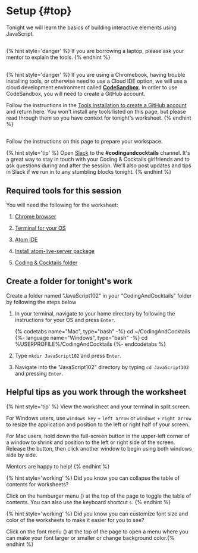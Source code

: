 # Setup {#top}
Tonight we will learn the basics of building interactive elements using JavaScript.

<!-- trick markdown to give me a little space between these two sections of text -->
## 
{% hint style='danger' %}
If you are borrowing a laptop, please ask your mentor to explain the tools.
{% endhint %}

<!-- trick markdown to give me a little space between these two sections of text -->
## 
{% hint style='danger' %}
If you are using a Chromebook, having trouble installing tools, or otherwise need to use a Cloud IDE option, we will use a cloud development environment called [**CodeSandbox**](https://codesandbox.io). In order to use CodeSandbox, you will need to create a GitHub account. 

Follow the instructions in the [Tools Installation to create a GitHub account](https://codingandcocktailskc.gitbooks.io/coding-cocktails-the-tools/content/tools-git/#create-a-github-account) and return here. You won't install any tools listed on this page, but please read through them so you have context for tonight's worksheet.
{% endhint %}

<!-- trick markdown to give me a little space between these two sections of text -->
## 
Follow the instructions on this page to prepare your workspace.

{% hint style='tip' %}
Open [Slack](http://kcwit.slack.com/) to the **#codingandcocktails** channel. It's a great way to stay in touch with your Coding & Cocktails girlfriends and to ask questions during and after the session. We'll also post updates and tips in Slack if we run in to any stumbling blocks tonight.
{% endhint %}

## Required tools for this session

You will need the following for the worksheet:
1. [Chrome browser](https://codingandcocktailskc.gitbooks.io/coding-cocktails-the-tools/content/tools-browser/)

1. [Terminal for your OS](https://codingandcocktailskc.gitbooks.io/coding-cocktails-the-tools/content/tools-command-line/)

1. [Atom IDE](https://codingandcocktailskc.gitbooks.io/coding-cocktails-the-tools/content/tools-atom/)

1. [Install atom-live-server package](https://codingandcocktailskc.gitbooks.io/coding-cocktails-the-tools/content/tools-atom/#required-packages)

1. [Coding & Cocktails folder](https://codingandcocktailskc.gitbooks.io/coding-cocktails-the-tools/content/tips-directory-structure/)


## Create a folder for tonight's work

Create a folder named "JavaScript102" in your "CodingAndCocktails" folder by following the steps below

1. In your terminal, navigate to your home directory by following the instructions for your OS and press `Enter`.

   {% codetabs name="Mac", type="bash" -%} 
cd ~/CodingAndCocktails
   {%- language name="Windows", type="bash" -%} 
cd %USERPROFILE%/CodingAndCocktails
   {%- endcodetabs %}

1. Type `mkdir JavaScript102` and press `Enter`.

1. Navigate into the "JavaScript102" directory by typing `cd JavaScript102` and pressing `Enter`.


## Helpful tips as you work through the worksheet
{% hint style='tip' %}
View the worksheet and your terminal in split screen. 

For Windows users, use `windows key` + `left arrow` or `windows` + `right arrow` to resize the application and position to the left or right half of your screen.

For Mac users, hold down the full-screen button in the upper-left corner of a window to shrink and position to the left or right side of the screen. Release the button, then click another window to begin using both windows side by side.

Mentors are happy to help!
{% endhint %}

{% hint style='working' %}
Did you know you can collapse the table of contents for worksheets?

Click on the hamburger menu (<i class="fa fa-bars" aria-hidden="true"></i>) at the top of the page to toggle the table of contents. You can also use the keyboard shortcut `s`.
{% endhint %}

{% hint style='working' %}
Did you know you can customize font size and color of the worksheets to make it easier for you to see?

Click on the font menu (<i class="fa fa-font" aria-hidden="true"></i>) at the top of the page to open a menu where you can make your font larger or smaller or change background color.{% endhint %}
